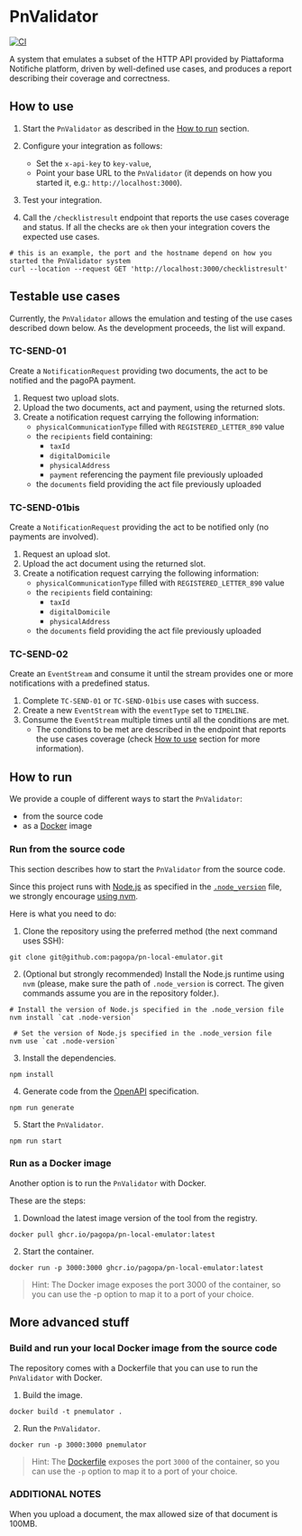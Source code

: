 # PnValidator
[![CI](https://github.com/pagopa/pn-local-emulator/actions/workflows/main.yaml/badge.svg)](https://github.com/pagopa/pn-local-emulator/actions/workflows/main.yaml)

A system that emulates a subset of the HTTP API provided by Piattaforma Notifiche platform, driven by well-defined use cases, and produces a report describing their coverage and correctness.

## How to use

1. Start the `PnValidator` as described in the [How to run](#how-to-run) section.
2. Configure your integration as follows:
   - Set the `x-api-key` to `key-value`,
   - Point your base URL to the `PnValidator` (it depends on how you started it, e.g.: `http://localhost:3000`).

3. Test your integration.
4. Call the `/checklistresult` endpoint that reports the use cases coverage and status.
If all the checks are `ok` then your integration covers the expected use cases.

 ``` shell
# this is an example, the port and the hostname depend on how you started the PnValidator system
curl --location --request GET 'http://localhost:3000/checklistresult'
```

## Testable use cases
Currently, the `PnValidator` allows the emulation and testing of the use cases described down below. As the development proceeds, the list will expand.

### TC-SEND-01
Create a `NotificationRequest` providing two documents, the act to be notified and the pagoPA payment.

1. Request two upload slots.
2. Upload the two documents, act and payment, using the returned slots.
3. Create a notification request carrying the following information:
   - `physicalCommunicationType` filled with `REGISTERED_LETTER_890` value
   - the `recipients` field containing:
      - `taxId`
      - `digitalDomicile`
      - `physicalAddress`
      - `payment` referencing the payment file previously uploaded
   - the `documents` field providing the act file previously uploaded

### TC-SEND-01bis
Create a `NotificationRequest` providing the act to be notified only (no payments are involved).

1. Request an upload slot.
2. Upload the act document using the returned slot.
3. Create a notification request carrying the following information:
    - `physicalCommunicationType` filled with `REGISTERED_LETTER_890` value
    - the `recipients` field containing:
        - `taxId`
        - `digitalDomicile`
        - `physicalAddress`
    - the `documents` field providing the act file previously uploaded

### TC-SEND-02
Create an `EventStream` and consume it until the stream provides one or more notifications with a predefined status.

1. Complete `TC-SEND-01` or `TC-SEND-01bis` use cases with success.
2. Create a new `EventStream` with the `eventType` set to `TIMELINE`.
3. Consume the `EventStream` multiple times until all the conditions are met.
   - The conditions to be met are described in the endpoint that reports the use cases coverage (check [How to use](#how-to-use) section for more information).

## How to run
We provide a couple of different ways to start the `PnValidator`:

- from the source code
- as a [Docker](https://docker.com) image

### Run from the source code

This section describes how to start the `PnValidator` from the source code.

Since this project runs with [Node.js](https://nodejs.org/en/) as specified in the [`.node_version`](.node-version) file, we strongly encourage [using nvm](https://github.com/nvm-sh/nvm).

Here is what you need to do:

1. Clone the repository using the preferred method (the next command uses SSH):
```shell
git clone git@github.com:pagopa/pn-local-emulator.git
```

2. (Optional but strongly recommended) Install the Node.js runtime using `nvm` (please, make sure the path of `.node_version` is correct. The given commands assume you are in the repository folder.).
```shell
# Install the version of Node.js specified in the .node_version file
nvm install `cat .node-version`

 # Set the version of Node.js specified in the .node_version file
nvm use `cat .node-version`
```

3. Install the dependencies.
```shell
npm install
```

4. Generate code from the [OpenAPI](./openapi/index.yaml) specification.
```shell
npm run generate
```

5. Start the `PnValidator`.
```shell
npm run start
```

### Run as a Docker image

Another option is to run the `PnValidator` with Docker.

These are the steps:

1. Download the latest image version of the tool from the registry.
```shell
docker pull ghcr.io/pagopa/pn-local-emulator:latest
```

2. Start the container.
```shell
docker run -p 3000:3000 ghcr.io/pagopa/pn-local-emulator:latest
```

> Hint: The Docker image exposes the port 3000 of the container, so you can use the -p option to map it to a port of your choice.

## More advanced stuff

### Build and run your local Docker image from the source code

The repository comes with a Dockerfile that you can use to run the `PnValidator` with Docker.

1. Build the image.

 ```shell
docker build -t pnemulator .
```

2. Run the `PnValidator`.

 ```shell
docker run -p 3000:3000 pnemulator
```

> Hint: The [Dockerfile](./Dockerfile) exposes the port `3000` of the container, so you can use the `-p` option to map it to a port of your choice.

### ADDITIONAL NOTES
When you upload a document, the max allowed size of that document is 100MB. 
